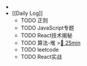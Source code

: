 -
- [[Daily Log]]
	- TODO 正则
	- TODO JavaScript专题
	- TODO React技术揭秘
	- TODO 算法-堆 >[🍅 25min](#agenda-pomo://?t=f-1686115287913-1500)
	- TODO leetcode
	- TODO React实战